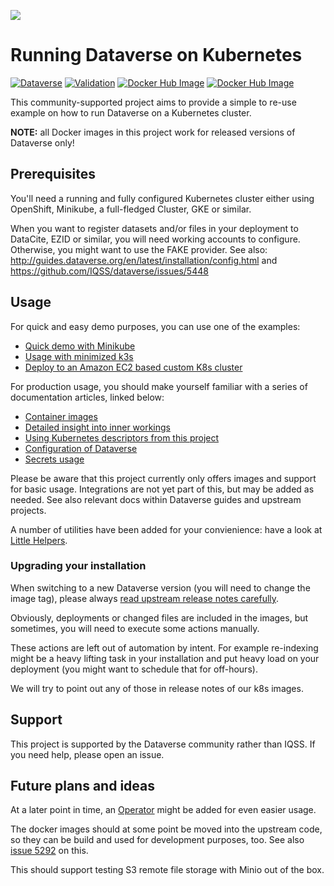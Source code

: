 ![](https://raw.githubusercontent.com/IQSS/dataverse-kubernetes/master/docs/title-composition.png)

# Running Dataverse on Kubernetes

[![Dataverse](https://img.shields.io/badge/Dataverse-v4.15-important.svg)](https://dataverse.org)
[![Validation](https://jenkins.dataverse.org/job/dataverse-k8s/job/K8s%20Linting/badge/icon?subject=kubeval&status=validates&color=yellowgreen)](https://jenkins.dataverse.org/job/dataverse-k8s/job/K8s%20Linting/)
[![Docker Hub Image](https://img.shields.io/static/v1.svg?label=image&message=dataverse-k8s&logo=docker)](https://hub.docker.com/r/iqss/dataverse-k8s)
[![Docker Hub Image](https://img.shields.io/static/v1.svg?label=image&message=solr-k8s&logo=docker)](https://hub.docker.com/r/iqss/solr-k8s)

This community-supported project aims to provide a simple to re-use example on how to run
Dataverse on a Kubernetes cluster.

**NOTE:** all Docker images in this project work for released versions of
Dataverse only!

## Prerequisites

You'll need a running and fully configured Kubernetes cluster either
using OpenShift, Minikube, a full-fledged Cluster, GKE or similar.

When you want to register datasets and/or files in your deployment to
DataCite, EZID or similar, you will need working accounts to configure.
Otherwise, you might want to use the FAKE provider.
See also: http://guides.dataverse.org/en/latest/installation/config.html
and https://github.com/IQSS/dataverse/issues/5448

## Usage

For quick and easy demo purposes, you can use one of the examples:

* [Quick demo with Minikube](https://github.com/IQSS/dataverse-kubernetes/blob/master/docs/minikube.md)
* [Usage with minimized k3s](https://github.com/IQSS/dataverse-kubernetes/blob/master/docs/k3s.md)
* [Deploy to an Amazon EC2 based custom K8s cluster](https://github.com/IQSS/dataverse-kubernetes/blob/master/docs/aws-kops.md)

For production usage, you should make yourself familiar with a series of
documentation articles, linked below:

* [Container images](https://github.com/IQSS/dataverse-kubernetes/blob/master/docs/images.md)
* [Detailed insight into inner workings](https://github.com/IQSS/dataverse-kubernetes/blob/master/docs/how-it-works.md)
* [Using Kubernetes descriptors from this project](https://github.com/IQSS/dataverse-kubernetes/blob/master/docs/reuse.md)
* [Configuration of Dataverse](https://github.com/IQSS/dataverse-kubernetes/blob/master/docs/config.md)
* [Secrets usage](https://github.com/IQSS/dataverse-kubernetes/blob/master/docs/secrets.md)

Please be aware that this project currently only offers images and support
for basic usage. Integrations are not yet part of this, but may be added as needed.
See also relevant docs within Dataverse guides and upstream projects.

A number of utilities have been added for your convienience:
have a look at [Little Helpers](https://github.com/IQSS/dataverse-kubernetes/blob/master/docs/little-helpers.md).

### Upgrading your installation

When switching to a new Dataverse version (you will need to change the image tag),
please always [read upstream release notes carefully](https://github.com/IQSS/dataverse/releases).

Obviously, deployments or changed files are included in the images, but
sometimes, you will need to execute some actions manually.

These actions are left out of automation by intent. For example re-indexing
might be a heavy lifting task in your installation and put heavy load on your
deployment (you might want to schedule that for off-hours).

We will try to point out any of those in release notes of our k8s images.

## Support

This project is supported by the Dataverse community rather than IQSS. If you need help, please open an issue.

## Future plans and ideas

At a later point in time, an [Operator](https://coreos.com/operators/) might be
added for even easier usage.

The docker images should at some point be moved into the upstream code,
so they can be build and used for development purposes, too.
See also [issue 5292](https://github.com/IQSS/dataverse/issues/5292) on this.

This should support testing S3 remote file storage with Minio out of the box.
